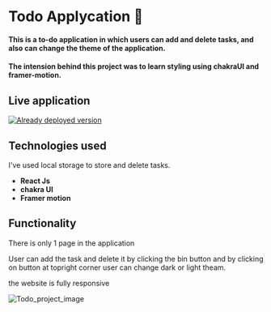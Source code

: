# Todo Applycation 📝
 #### This is a to-do application in which users can add and delete tasks, and also can change the theme of the application.
 #### The intension behind this project was to learn styling using chakraUI and framer-motion.
 
 ## Live application
 [![Already deployed version](https://vercel.com/button)](https://todo-application-rohana6.vercel.app/)

## Technologies used

I've used local storage to store and delete tasks.

- **React Js**
- **chakra UI**
- **Framer motion**

## Functionality

There is only 1 page in the application

User can add the task and delete it by clicking the bin button and by clicking on button at topright corner user can change dark or light theam.

the website is fully responsive

![Todo_project_image](https://user-images.githubusercontent.com/75326769/215538094-3c563a2d-fa6f-4268-be48-d5fb3670f0d4.png)

